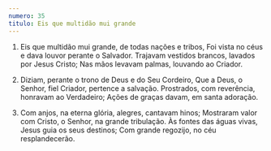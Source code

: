 ```yaml
---
numero: 35
titulo: Eis que multidão mui grande
---
```

1. Eis que multidão mui grande, de todas nações e tribos,
   Foi vista no céus e dava louvor perante o Salvador.
   Trajavam vestidos brancos, lavados por Jesus Cristo;
   Nas mãos levavam palmas, louvando ao Criador.

2. Diziam, perante o trono de Deus e do Seu Cordeiro,
   Que a Deus, o Senhor, fiel Criador, pertence a salvação.
   Prostrados, com reverência, honravam ao Verdadeiro;
   Ações de graças davam, em santa adoração.

3. Com anjos, na eterna glória, alegres, cantavam hinos;
   Mostraram valor com Cristo, o Senhor, na grande tribulação.
   Às fontes das águas vivas, Jesus guia os seus destinos;
   Com grande regozijo, no céu resplandecerão.
